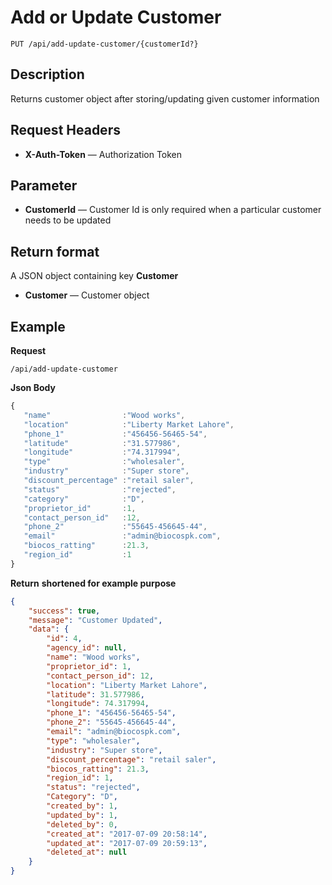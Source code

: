 # Add or Update Customer

    PUT /api/add-update-customer/{customerId?}

## Description
Returns customer object after storing/updating given customer information 

## Request Headers
- **X-Auth-Token** — Authorization Token

## Parameter
- **CustomerId** — Customer Id is only required when a particular customer needs to be updated

## Return format
A JSON object containing key **Customer** 

- **Customer**  — Customer object


## Example
**Request**

    /api/add-update-customer

**Json Body**
```javascript
{  
   "name"                :"Wood works",
   "location"            :"Liberty Market Lahore",
   "phone_1"             :"456456-56465-54",
   "latitude"            :"31.577986",
   "longitude"           :"74.317994",
   "type"                :"wholesaler",
   "industry"            :"Super store",
   "discount_percentage" :"retail saler",
   "status"              :"rejected",
   "category"            :"D",
   "proprietor_id"       :1,
   "contact_person_id"   :12,
   "phone_2"             :"55645-456645-44",
   "email"               :"admin@biocospk.com",
   "biocos_ratting"      :21.3,
   "region_id"           :1
}
```

**Return** __shortened for example purpose__
``` json
{
    "success": true,
    "message": "Customer Updated",
    "data": {
        "id": 4,
        "agency_id": null,
        "name": "Wood works",
        "proprietor_id": 1,
        "contact_person_id": 12,
        "location": "Liberty Market Lahore",
        "latitude": 31.577986,
        "longitude": 74.317994,
        "phone_1": "456456-56465-54",
        "phone_2": "55645-456645-44",
        "email": "admin@biocospk.com",
        "type": "wholesaler",
        "industry": "Super store",
        "discount_percentage": "retail saler",
        "biocos_ratting": 21.3,
        "region_id": 1,
        "status": "rejected",
        "Category": "D",
        "created_by": 1,
        "updated_by": 1,
        "deleted_by": 0,
        "created_at": "2017-07-09 20:58:14",
        "updated_at": "2017-07-09 20:59:13",
        "deleted_at": null
    }
}
```
 
